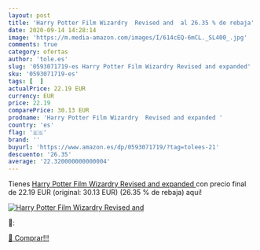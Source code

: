 ```yaml
---
layout: post
title: 'Harry Potter Film Wizardry  Revised and  al 26.35 % de rebaja'
date: 2020-09-14 14:28:14
image: 'https://m.media-amazon.com/images/I/614cEQ-6mCL._SL400_.jpg'
comments: true
category: ofertas
author: 'tole.es'
slug: '0593071719-es Harry Potter Film Wizardry Revised and expanded'
sku: '0593071719-es'
tags: [  ]
actualPrice: 22.19 EUR
currency: EUR
price: 22.19
comparePrice: 30.13 EUR
prodname: 'Harry Potter Film Wizardry  Revised and expanded '
country: 'es'
flag: '🇪🇸'
brand: ''
buyurl: 'https://www.amazon.es/dp/0593071719/?tag=tolees-21'
descuento: '26.35'
average: '22.320000000000004'
---
```


Tienes [Harry Potter Film Wizardry  Revised and expanded ](https://www.amazon.es/dp/0593071719/?tag=tolees-21) con precio final de  22.19 EUR (original: 30.13 EUR) (26.35 %  de rebaja) aqui!

[![Harry Potter Film Wizardry  Revised and ](https://m.media-amazon.com/images/I/614cEQ-6mCL._SL400_.jpg)](https://www.amazon.es/dp/0593071719/?tag=tolees-21)

🔎:


[🛒 Comprar!!!](https://www.amazon.es/dp/0593071719/?tag=tolees-21)
